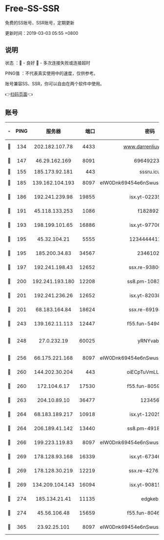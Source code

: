 # Free-SS-SSR

免费的SS账号、SSR账号，定期更新

更新时间：2019-03-03 05:55 +0800

## 说明

状态     ：🙂 - 良好 🙁 - 多次连接失败或连接超时

PING值   ：不代表真实使用中的速度，仅供参考。

账号兼容SS、SSR，你可以自由在两个软件中使用。

👉[扫码页面](https://liesauer.github.io/free-ss-ssr.github.io/)👈

## 账号

|-|PING|服务器|端口|密码|加密方式|区域|
|:----:|:----:|:-----:|-----:|:----:|:----:|:----:|
|🙂|134|202.182.107.78|4433|www.darrenliuwei.com|aes-256-cfb|JP|
|🙂|147|46.29.162.169|8091|6964922356|aes-256-cfb|RU|
|🙂|155|185.173.92.181|443|sssru.icu|rc4-md5|RU|
|🙂|185|139.162.104.193|8097|eIW0Dnk69454e6nSwuspv9DmS201tQ0D|aes-256-cfb|JP|
|🙂|186|192.241.239.98|19855|isx.yt-02235156|aes-256-cfb|US|
|🙂|191|45.118.133.253|1086|f1828920|aes-256-cfb|SG|
|🙂|193|198.199.101.65|16886|isx.yt-97706570|aes-256-cfb|US|
|🙂|195|45.32.104.21|5555|1234444411111|aes-256-cfb|SG|
|🙂|195|185.200.34.83|34567|23461023|aes-256-cfb|US|
|🙂|197|192.241.198.43|12652|ssx.re-93806921|aes-256-cfb|US|
|🙂|200|192.241.193.180|12208|ss8.pm-10835371|aes-256-cfb|US|
|🙂|201|192.241.236.26|12652|isx.yt-82038040|aes-256-cfb|US|
|🙂|201|68.183.164.84|18624|ssx.re-69198876|aes-256-cfb|US|
|🙂|243|139.162.11.113|12447|f55.fun-54942636|aes-256-cfb|SG|
|🙂|248|27.0.232.19|60025|yRNYvabB|xchacha20-ietf-poly1305|HK|
|🙂|256|66.175.221.168|8097|eIW0Dnk69454e6nSwuspv9DmS201tQ0D|aes-256-cfb|US|
|🙂|260|144.202.30.204|443|oiECpTuVmLLxk4Ts|aes-256-cfb|US|
|🙂|260|172.104.6.17|17530|f55.fun-80599240|aes-256-cfb|US|
|🙂|263|204.10.89.10|36477|123456|aes-256-cfb|US|
|🙂|264|68.183.189.217|10918|isx.yt-12025761|aes-256-cfb|SG|
|🙂|264|206.189.41.142|13440|ss8.pm-49181075|aes-256-cfb|SG|
|🙂|266|199.223.119.83|8097|eIW0Dnk69454e6nSwuspv9DmS201tQ0D|aes-256-cfb|US|
|🙂|269|178.128.93.168|16339|isx.yt-67346063|aes-256-cfb|SG|
|🙂|269|178.128.30.219|12219|ssx.re-42762203|aes-256-cfb|SG|
|🙂|269|134.209.104.143|16094|isx.yt-90815095|aes-256-cfb|SG|
|🙂|274|185.134.21.41|11135|edgkeb|aes-256-cfb|GB|
|🙂|274|45.56.106.48|15659|f55.fun-80465528|aes-256-cfb|US|
|🙂|365|23.92.25.101|8097|eIW0Dnk69454e6nSwuspv9DmS201tQ0D|aes-256-cfb|US|
